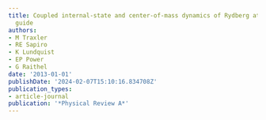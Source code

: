 ```yaml
---
title: Coupled internal-state and center-of-mass dynamics of Rydberg atoms in a magnetic
  guide
authors:
- M Traxler
- RE Sapiro
- K Lundquist
- EP Power
- G Raithel
date: '2013-01-01'
publishDate: '2024-02-07T15:10:16.834708Z'
publication_types:
- article-journal
publication: '*Physical Review A*'
---
```

